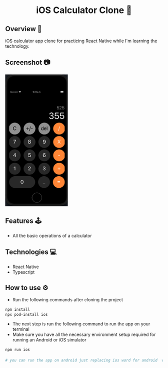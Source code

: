 <h1 align='center'>iOS Calculator Clone 📱</h1>

## Overview 📘
iOS calculator app clone for practicing React Native while I'm learning the technology.

## Screenshot 📷
<img src='./calculator.png' width='200'>

## Features 🕹️
- All the basic operations of a calculator

## Technologies 💻
- React Native
- Typescript

## How to use ⚙️
- Run the following commands after cloning the project
```
npm install
npx pod-install ios
```
- The next step is run the following command to run the app on your terminal
- Make sure you have all the necessary environment setup required for running an Android or iOS simulator
```bash
npm run ios

# you can run the app on android just replacing ios word for android  word
```

